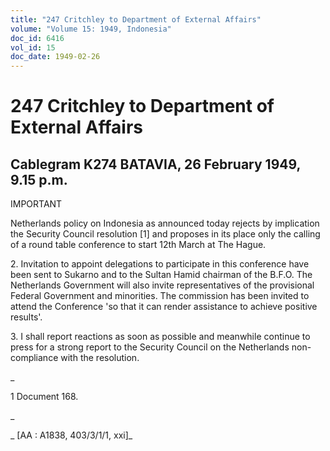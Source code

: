 ```yaml
---
title: "247 Critchley to Department of External Affairs"
volume: "Volume 15: 1949, Indonesia"
doc_id: 6416
vol_id: 15
doc_date: 1949-02-26
---
```


# 247 Critchley to Department of External Affairs

## Cablegram K274 BATAVIA, 26 February 1949, 9.15 p.m.

IMPORTANT

Netherlands policy on Indonesia as announced today rejects by implication the Security Council resolution [1] and proposes in its place only the calling of a round table conference to start 12th March at The Hague.

2\. Invitation to appoint delegations to participate in this conference have been sent to Sukarno and to the Sultan Hamid chairman of the B.F.O. The Netherlands Government will also invite representatives of the provisional Federal Government and minorities. The commission has been invited to attend the Conference 'so that it can render assistance to achieve positive results'.

3\. I shall report reactions as soon as possible and meanwhile continue to press for a strong report to the Security Council on the Netherlands non-compliance with the resolution.

_

1 Document 168.

_

_ [AA : A1838, 403/3/1/1, xxi]_
